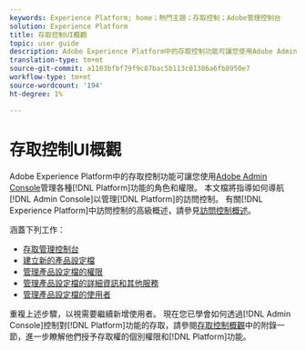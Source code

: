 ```yaml
---
keywords: Experience Platform; home；熱門主題；存取控制；Adobe管理控制台
solution: Experience Platform
title: 存取控制UI概觀
topic: user guide
description: Adobe Experience Platform中的存取控制功能可讓您使用Adobe Admin Console管理各種平台功能的角色和權限。 本檔案是如何導覽Admin Console以管理平台存取控制的指南。
translation-type: tm+mt
source-git-commit: a1103bfbf79f9c87bac5b113c01386a6fb8950e7
workflow-type: tm+mt
source-wordcount: '194'
ht-degree: 1%

---
```



# 存取控制UI概觀

Adobe Experience Platform中的存取控制功能可讓您使用[Adobe Admin Console](https://adminconsole.adobe.com)管理各種[!DNL Platform]功能的角色和權限。 本文檔將指導如何導航[!DNL Admin Console]以管理[!DNL Platform]的訪問控制。 有關[!DNL Experience Platform]中訪問控制的高級概述，請參見[訪問控制概述](./../home.md)。

涵蓋下列工作：

- [存取管理控制台](./browse.md)
- [建立新的產品設定檔](./create-profile.md)
- [管理產品設定檔的權限](./permissions.md)
- [管理產品設定檔的詳細資訊和其他服務](./details-and-services.md)
- [管理產品設定檔的使用者](./users.md)

重複上述步驟，以視需要繼續新增使用者。 現在您已學會如何透過[!DNL Admin Console]控制對[!DNL Platform]功能的存取，請參閱[存取控制概觀](../home.md)中的附錄一節，進一步瞭解他們授予存取權的個別權限和[!DNL Platform]功能。
